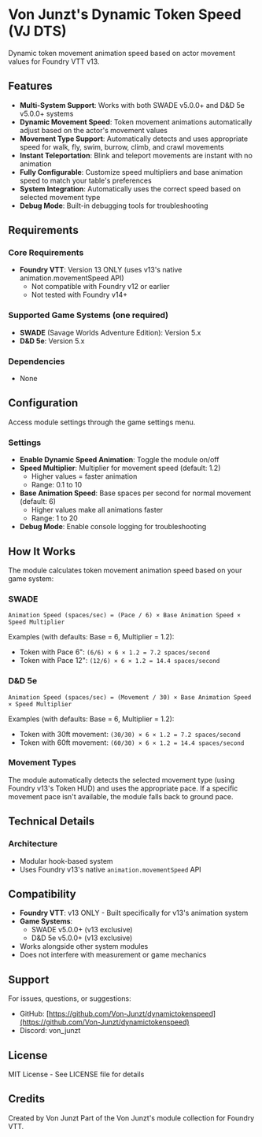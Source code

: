 # Von Junzt's Dynamic Token Speed (VJ DTS)

Dynamic token movement animation speed based on actor movement values for Foundry VTT v13.

## Features

- **Multi-System Support**: Works with both SWADE v5.0.0+ and D&D 5e v5.0.0+ systems
- **Dynamic Movement Speed**: Token movement animations automatically adjust based on the actor's movement values
- **Movement Type Support**: Automatically detects and uses appropriate speed for walk, fly, swim, burrow, climb, and crawl movements
- **Instant Teleportation**: Blink and teleport movements are instant with no animation
- **Fully Configurable**: Customize speed multipliers and base animation speed to match your table's preferences
- **System Integration**: Automatically uses the correct speed based on selected movement type
- **Debug Mode**: Built-in debugging tools for troubleshooting

## Requirements

### Core Requirements
- **Foundry VTT**: Version 13 ONLY (uses v13's native animation.movementSpeed API)
  - Not compatible with Foundry v12 or earlier
  - Not tested with Foundry v14+

### Supported Game Systems (one required)
- **SWADE** (Savage Worlds Adventure Edition): Version 5.x
- **D&D 5e**: Version 5.x

### Dependencies
- None

## Configuration

Access module settings through the game settings menu.

### Settings

- **Enable Dynamic Speed Animation**: Toggle the module on/off
- **Speed Multiplier**: Multiplier for movement speed (default: 1.2)
  - Higher values = faster animation
  - Range: 0.1 to 10
- **Base Animation Speed**: Base spaces per second for normal movement (default: 6)
  - Higher values make all animations faster
  - Range: 1 to 20
- **Debug Mode**: Enable console logging for troubleshooting

## How It Works

The module calculates token movement animation speed based on your game system:

### SWADE
```
Animation Speed (spaces/sec) = (Pace / 6) × Base Animation Speed × Speed Multiplier
```
Examples (with defaults: Base = 6, Multiplier = 1.2):
- Token with Pace 6": `(6/6) × 6 × 1.2 = 7.2 spaces/second`
- Token with Pace 12": `(12/6) × 6 × 1.2 = 14.4 spaces/second`

### D&D 5e
```
Animation Speed (spaces/sec) = (Movement / 30) × Base Animation Speed × Speed Multiplier
```
Examples (with defaults: Base = 6, Multiplier = 1.2):
- Token with 30ft movement: `(30/30) × 6 × 1.2 = 7.2 spaces/second`
- Token with 60ft movement: `(60/30) × 6 × 1.2 = 14.4 spaces/second`

### Movement Types

The module automatically detects the selected movement type (using Foundry v13's Token HUD) and uses the appropriate pace. If a specific movement pace isn't available, the module falls back to ground pace.

## Technical Details

### Architecture
- Modular hook-based system
- Uses Foundry v13's native `animation.movementSpeed` API

## Compatibility
- **Foundry VTT**: v13 ONLY - Built specifically for v13's animation system
- **Game Systems**: 
  - SWADE v5.0.0+ (v13 exclusive)
  - D&D 5e v5.0.0+ (v13 exclusive)
- Works alongside other system modules
- Does not interfere with measurement or game mechanics

## Support

For issues, questions, or suggestions:
- GitHub: [https://github.com/Von-Junzt/dynamictokenspeed](https://github.com/Von-Junzt/dynamictokenspeed)
- Discord: von_junzt

## License

MIT License - See LICENSE file for details

## Credits

Created by Von Junzt
Part of the Von Junzt's module collection for Foundry VTT.


